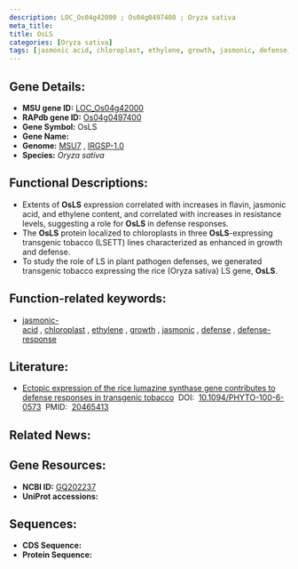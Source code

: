 ```yaml
---
description: LOC_Os04g42000 ; Os04g0497400 ; Oryza sativa
meta_title:
title: OsLS
categories: [Oryza sativa]
tags: [jasmonic acid, chloroplast, ethylene, growth, jasmonic, defense, defense response]
---
```


## Gene Details:
- **MSU gene ID:** [LOC_Os04g42000](http://rice.uga.edu/cgi-bin/ORF_infopage.cgi?orf=LOC_Os04g42000)  
- **RAPdb gene ID:** [Os04g0497400](https://rapdb.dna.affrc.go.jp/locus/?name=Os04g0497400)  
- **Gene Symbol:** OsLS
- **Gene Name:**
- **Genome:**  [MSU7](http://rice.uga.edu/)&nbsp;,&nbsp;[IRGSP-1.0](https://rapdb.dna.affrc.go.jp/download/irgsp1.html)
- **Species:** *Oryza sativa*

## Functional Descriptions:
   - Extents of **OsLS** expression correlated with increases in flavin, jasmonic acid, and ethylene content, and correlated with increases in resistance levels, suggesting a role for **OsLS** in defense responses.
   - The **OsLS** protein localized to chloroplasts in three **OsLS**-expressing transgenic tobacco (LSETT) lines characterized as enhanced in growth and defense.
   - To study the role of LS in plant pathogen defenses, we generated transgenic tobacco expressing the rice (Oryza sativa) LS gene, **OsLS**.

## Function-related keywords:
   - [jasmonic-acid](/tags/jasmonic-acid/)&nbsp;,&nbsp;[chloroplast](/tags/chloroplast/)&nbsp;,&nbsp;[ethylene](/tags/ethylene/)&nbsp;,&nbsp;[growth](/tags/growth/)&nbsp;,&nbsp;[jasmonic](/tags/jasmonic/)&nbsp;,&nbsp;[defense](/tags/defense/)&nbsp;,&nbsp;[defense-response](/tags/defense-response/)

## Literature:
   - [Ectopic expression of the rice lumazine synthase gene contributes to defense responses in transgenic tobacco](https://www.doi.org/10.1094/PHYTO-100-6-0573)&nbsp;&nbsp;DOI:&nbsp;&nbsp;[10.1094/PHYTO-100-6-0573](https://www.doi.org/10.1094/PHYTO-100-6-0573)&nbsp;&nbsp;PMID:&nbsp;&nbsp;[20465413](https://pubmed.ncbi.nlm.nih.gov/20465413/)

## Related News:

## Gene Resources:
- **NCBI ID:**  [GQ202237](http://www.ncbi.nlm.nih.gov/nuccore/GQ202237)
- **UniProt accessions:** [](https://www.uniprot.org/uniprotkb//entry)

## Sequences:
- **CDS Sequence:**
- **Protein Sequence:**
